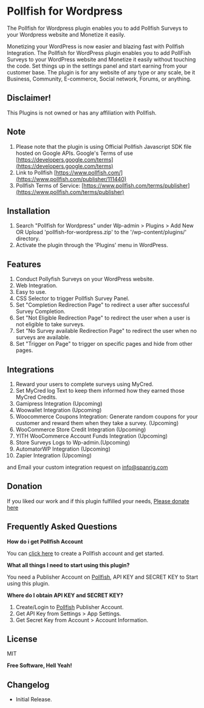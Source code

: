 # Pollfish for Wordpress

The Pollfish for Wordpress plugin enables you to add Pollfish Surveys to your Wordpress website and Monetize it easily.

Monetizing your WordPress is now easier and blazing fast with Pollfish Integration. 
The Pollfish for WordPress plugin enables you to add PollFish Surveys to your WordPress website and Monetize it easily without touching the code.
Set things up in the settings panel and start earning from your customer base.
The plugin is for any website of any type or any scale, be it Business, Community, E-commerce, Social network, Forums, or anything.

## Disclaimer!

This Plugins is not owned or has any affiliation with Pollfish.

## Note

1. Please note that the plugin is using Official Pollfish Javascript SDK file hosted on Google APIs. Google's Terms of use [https://developers.google.com/terms](https://developers.google.com/terms)
2. Link to Pollfish [https://www.pollfish.com/](https://www.pollfish.com/publisher/111440)
3. Pollfish Terms of Service: [https://www.pollfish.com/terms/publisher](https://www.pollfish.com/terms/publisher)


## Installation

1. Search "Pollfish for Wordpress" under Wp-admin > Plugins > Add New  OR Upload 'pollfish-for-wordpress.zip' to the '/wp-content/plugins/' directory.
2. Activate the plugin through the 'Plugins' menu in WordPress.

## Features

1. Conduct Pollyfish Surveys on your WordPress website.
2. Web Integration.
3. Easy to use.
4. CSS Selector to trigger Pollfish Survey Panel.
5. Set "Completion Redirection Page" to redirect a user after successful Survey Completion.
6. Set "Not Eligible Redirection Page" to redirect the user when a user is not eligible to take surveys.
7. Set "No Survey available Redirection Page" to redirect the user when no surveys are available.
8. Set "Trigger on Page" to trigger on specific pages and hide from other pages.

## Integrations

1. Reward your users to complete surveys using MyCred.
2. Set MyCred log Text to keep them informed how they earned those MyCred Credits.
3. Gamipress Integration (Upcoming)
4. Woowallet Integration (Upcoming)
5. Woocommerce Coupons Integration: Generate random coupons for your customer and reward them when they take a survey. (Upcoming)
6. WooCommerce Store Credit Integration (Upcoming)
7. YITH WooCommerce Account Funds Integration (Upcoming)
8. Store Surveys Logs to Wp-admin.(Upcoming)
9. AutomatorWP Integration (Upcoming)
10. Zapier Integration (Upcoming)

and Email your custom integration request on info@spanrig.com

## Donation

If you liked our work and if this plugin fulfilled your needs, [Please donate here](https://rzp.io/l/hncvj)

## Frequently Asked Questions

**How do i get Pollfish Account**

You can [click here](https://www.pollfish.com/publisher/111440) to create a Pollfish account and get started. 

**What all things I need to start using this plugin?**

You need a Publisher Account on [Pollfish](https://www.pollfish.com/publisher/111440), API KEY and SECRET KEY to Start using this plugin.

**Where do I obtain API KEY and SECRET KEY?**

1. Create/Login to [Pollfish](https://www.pollfish.com/publisher/111440) Publisher Account.
2. Get API Key from Settings > App Settings.
3. Get Secret Key from Account > Account Information.

## License

MIT

**Free Software, Hell Yeah!**


## Changelog

* Initial Release.
